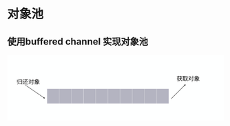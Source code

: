 # 对象池

## 使用buffered channel 实现对象池

![图 1](../../images/2f357c6d682c0f57c7d9a34741302bbd144cfe26963850d22abf3932d945e3b5.png)  
